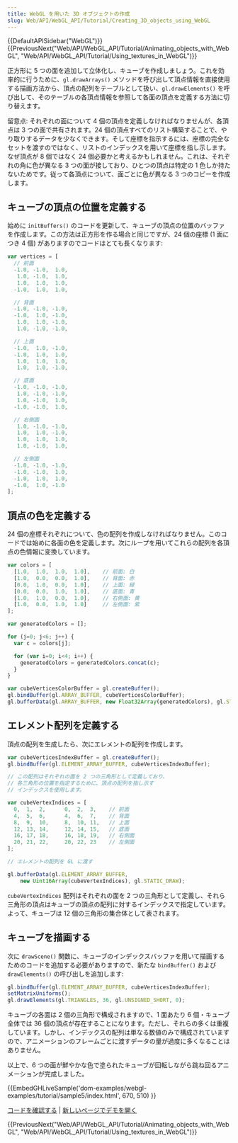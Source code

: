 ```yaml
---
title: WebGL を用いた 3D オブジェクトの作成
slug: Web/API/WebGL_API/Tutorial/Creating_3D_objects_using_WebGL
---
```


{{DefaultAPISidebar("WebGL")}} {{PreviousNext("Web/API/WebGL_API/Tutorial/Animating_objects_with_WebGL", "Web/API/WebGL_API/Tutorial/Using_textures_in_WebGL")}}

正方形に 5 つの面を追加して立体化し、キューブを作成しましょう。これを効率的に行うために、`gl.drawArrays()` メソッドを呼び出して頂点情報を直接使用する描画方法から、頂点の配列をテーブルとして扱い、`gl.drawElements()` を呼び出して、そのテーブルの各頂点情報を参照して各面の頂点を定義する方法に切り替えます。

留意点: それぞれの面について 4 個の頂点を定義しなければなりませんが、各頂点は 3 つの面で共有されます。24 個の頂点すべてのリスト構築することで、やり取りするデータを少なくできます。そして座標を指示するには、座標の完全なセットを渡すのではなく、リストのインデックスを用いて座標を指し示します。なぜ頂点が 8 個ではなく 24 個必要かと考えるかもしれません。これは、それぞれの角に色が異なる 3 つの面が接しており、ひとつの頂点は特定の 1 色しか持たないためです。従って各頂点について、面ごとに色が異なる 3 つのコピーを作成します。

## キューブの頂点の位置を定義する

始めに `initBuffers()` のコードを更新して、キューブの頂点の位置のバッファを作成します。この方法は正方形を作る場合と同じですが、24 個の座標 (1 面につき 4 個) がありますのでコードはとても長くなります:

```js
var vertices = [
  // 前面
  -1.0, -1.0,  1.0,
   1.0, -1.0,  1.0,
   1.0,  1.0,  1.0,
  -1.0,  1.0,  1.0,

  // 背面
  -1.0, -1.0, -1.0,
  -1.0,  1.0, -1.0,
   1.0,  1.0, -1.0,
   1.0, -1.0, -1.0,

  // 上面
  -1.0,  1.0, -1.0,
  -1.0,  1.0,  1.0,
   1.0,  1.0,  1.0,
   1.0,  1.0, -1.0,

  // 底面
  -1.0, -1.0, -1.0,
   1.0, -1.0, -1.0,
   1.0, -1.0,  1.0,
  -1.0, -1.0,  1.0,

  // 右側面
   1.0, -1.0, -1.0,
   1.0,  1.0, -1.0,
   1.0,  1.0,  1.0,
   1.0, -1.0,  1.0,

  // 左側面
  -1.0, -1.0, -1.0,
  -1.0, -1.0,  1.0,
  -1.0,  1.0,  1.0,
  -1.0,  1.0, -1.0
];
```

## 頂点の色を定義する

24 個の座標それぞれについて、色の配列を作成しなければなりません。このコードでは始めに各面の色を定義します。次にループを用いてこれらの配列を各頂点の色情報に変換しています。

```js
var colors = [
  [1.0,  1.0,  1.0,  1.0],    // 前面: 白
  [1.0,  0.0,  0.0,  1.0],    // 背面: 赤
  [0.0,  1.0,  0.0,  1.0],    // 上面: 緑
  [0.0,  0.0,  1.0,  1.0],    // 底面: 青
  [1.0,  1.0,  0.0,  1.0],    // 右側面: 黄
  [1.0,  0.0,  1.0,  1.0]     // 左側面: 紫
];

var generatedColors = [];

for (j=0; j<6; j++) {
  var c = colors[j];

  for (var i=0; i<4; i++) {
    generatedColors = generatedColors.concat(c);
  }
}

var cubeVerticesColorBuffer = gl.createBuffer();
gl.bindBuffer(gl.ARRAY_BUFFER, cubeVerticesColorBuffer);
gl.bufferData(gl.ARRAY_BUFFER, new Float32Array(generatedColors), gl.STATIC_DRAW);
```

## エレメント配列を定義する

頂点の配列を生成したら、次にエレメントの配列を作成します。

```js
var cubeVerticesIndexBuffer = gl.createBuffer();
gl.bindBuffer(gl.ELEMENT_ARRAY_BUFFER, cubeVerticesIndexBuffer);

// この配列はそれぞれの面を 2 つの三角形として定義しており、
// 各三角形の位置を指定するために、頂点の配列を指し示す
// インデックスを使用します。

var cubeVertexIndices = [
  0,  1,  2,      0,  2,  3,    // 前面
  4,  5,  6,      4,  6,  7,    // 背面
  8,  9,  10,     8,  10, 11,   // 上面
  12, 13, 14,     12, 14, 15,   // 底面
  16, 17, 18,     16, 18, 19,   // 右側面
  20, 21, 22,     20, 22, 23    // 左側面
];

// エレメントの配列を GL に渡す

gl.bufferData(gl.ELEMENT_ARRAY_BUFFER,
    new Uint16Array(cubeVertexIndices), gl.STATIC_DRAW);
```

`cubeVertexIndices` 配列はそれぞれの面を 2 つの三角形として定義し、それら三角形の頂点はキューブの頂点の配列に対するインデックスで指定しています。よって、キューブは 12 個の三角形の集合体として表されます。

## キューブを描画する

次に `drawScene()` 関数に、キューブのインデックスバッファを用いて描画するためのコードを追加する必要がありますので、新たな `bindBuffer()` および `drawElements()` の呼び出しを追加します:

```js
gl.bindBuffer(gl.ELEMENT_ARRAY_BUFFER, cubeVerticesIndexBuffer);
setMatrixUniforms();
gl.drawElements(gl.TRIANGLES, 36, gl.UNSIGNED_SHORT, 0);
```

キューブの各面は 2 個の三角形で構成されますので、1 面あたり 6 個・キューブ全体では 36 個の頂点が存在することになります。ただし、それらの多くは重複しています。しかし、インデックスの配列は単なる数値のみで構成されていますので、アニメーションのフレームごとに渡すデータの量が過度に多くなることはありません。

以上で、6 つの面が鮮やかな色で塗られたキューブが回転しながら跳ね回るアニメーションが完成しました。

{{EmbedGHLiveSample('dom-examples/webgl-examples/tutorial/sample5/index.html', 670, 510) }}

[コードを確認する](https://github.com/mdn/dom-examples/tree/main/webgl-examples/tutorial/sample5) | [新しいページでデモを開く](https://mdn.github.io/dom-examples/webgl-examples/tutorial/sample5/)

{{PreviousNext("Web/API/WebGL_API/Tutorial/Animating_objects_with_WebGL", "Web/API/WebGL_API/Tutorial/Using_textures_in_WebGL")}}
